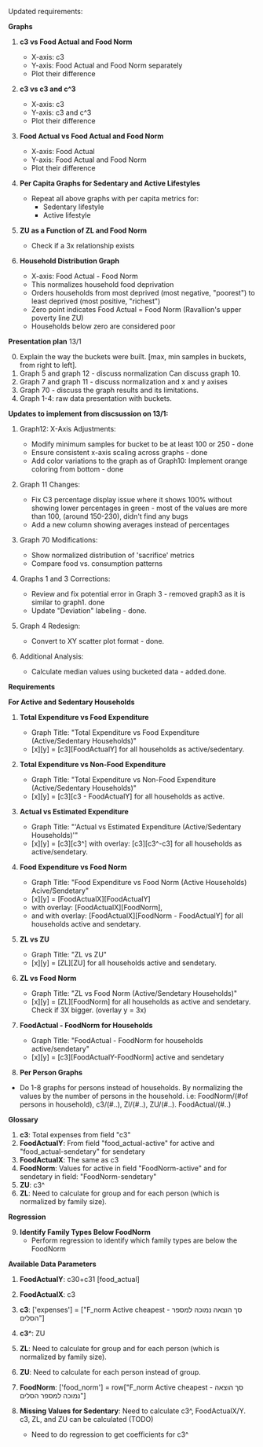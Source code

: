 Updated requirements:

**Graphs**

1. **c3 vs Food Actual and Food Norm**
   - X-axis: c3
   - Y-axis: Food Actual and Food Norm separately
   - Plot their difference

2. **c3 vs c3 and c^3**
   - X-axis: c3
   - Y-axis: c3 and c^3
   - Plot their difference

3. **Food Actual vs Food Actual and Food Norm**
   - X-axis: Food Actual
   - Y-axis: Food Actual and Food Norm
   - Plot their difference

4. **Per Capita Graphs for Sedentary and Active Lifestyles**
   - Repeat all above graphs with per capita metrics for:
     - Sedentary lifestyle
     - Active lifestyle

5. **ZU as a Function of ZL and Food Norm**
   - Check if a 3x relationship exists

6. **Household Distribution Graph**
   - X-axis: Food Actual - Food Norm
   - This normalizes household food deprivation
   - Orders households from most deprived (most negative, "poorest") to least deprived (most positive, "richest")
   - Zero point indicates Food Actual = Food Norm (Ravallion's upper poverty line ZU)
   - Households below zero are considered poor



**Presentation plan** 13/1

0. Explain the way the buckets were built.
   [max, min samples in buckets, from right to left].
1. Graph 5 and graph 12 - discuss normalization
   Can discuss graph 10.
2. Graph 7 and graph 11 - discuss normalization and x and y axises
3. Graph 70 - discuss the graph results and its limitations.
4. Graph 1-4: raw data presentation with buckets.




**Updates to implement from discsussion on 13/1:**

1. Graph12: X-Axis Adjustments:
   - Modify minimum samples for bucket  to be at least 100 or 250 - done
   - Ensure consistent x-axis scaling across graphs - done
   - Add color variations to the graph as of Graph10:   Implement orange coloring from bottom - done

3. Graph 11 Changes:
   - Fix C3 percentage display issue where it shows 100% without showing lower percentages in green - most of the values are more than 100, (around 150-230), didn't find any bugs
   - Add a new column showing averages instead of percentages

4. Graph 70 Modifications:
   - Show normalized distribution of 'sacrifice' metrics
   - Compare food vs. consumption patterns

5. Graphs 1 and 3 Corrections:
   - Review and fix potential error in Graph 3 - removed graph3 as it is similar to graph1. done
   - Update "Deviation" labeling - done.

6. Graph 4 Redesign:
   - Convert to XY scatter plot format - done.

7. Additional Analysis:
   - Calculate median values using bucketed data - added.done.









**Requirements**

**For Active and Sedentary Households**

1. **Total Expenditure vs Food Expenditure**
   - Graph Title: "Total Expenditure vs Food Expenditure (Active/Sedentary Households)"
   - [x][y] = [c3][FoodActualY] for all households as active/sedentary.

2. **Total Expenditure vs Non-Food Expenditure**
   - Graph Title: "Total Expenditure vs Non-Food Expenditure (Active/Sedentary Households)"
   - [x][y] = [c3][c3 - FoodActualY] for all households as active.

3. **Actual vs Estimated Expenditure**
   - Graph Title: "'Actual vs Estimated Expenditure (Active/Sedentary Households)'"
   - [x][y] = [c3][c3^] with overlay: [c3][c3^-c3] for all households as active/sendetary.

4. **Food Expenditure vs Food Norm**
   - Graph Title: "Food Expenditure vs Food Norm (Active Households) Acive/Sendetary"
   - [x][y] = [FoodActualX][FoodActualY] 
   - with overlay: [FoodActualX][FoodNorm], 
   - and with overlay: [FoodActualX][FoodNorm - FoodActualY] for all households active and sendetary.

6. **ZL vs ZU**
   - Graph Title: "ZL vs ZU"
   - [x][y] = [ZL][ZU] for all households active and sendetary.

7. **ZL vs Food Norm**
   - Graph Title: "ZL vs Food Norm (Active/Sendetary Households)"
   - [x][y] = [ZL][FoodNorm] for all households as active and sendetary. Check if 3X bigger. (overlay y = 3x)

8. **FoodActual - FoodNorm for Households**
   - Graph Title: "FoodActual - FoodNorm for households active/sendetary"
   - [x][y] = [c3][FoodActualY-FoodNorm] active and sendetary

10. **Per Person Graphs**
   - Do 1-8 graphs for persons instead of households. By normalizing the values by the number of persons in the household. i.e: FoodNorm/(#of persons in household), c3/(#..), Zl/(#..), ZU/(#..). FoodActual/(#..)

**Glossary**

1. **c3**: Total expenses from field "c3"
2. **FoodActualY**: From field "food_actual-active" for active and "food_actual-sendetary" for sendetary
3. **FoodActualX**: The same as c3
4. **FoodNorm**: Values for active in field "FoodNorm-active" and for sendetary in field: "FoodNorm-sendetary"
5. **ZU**: c3^
6. **ZL**: Need to calculate for group and for each person (which is normalized by family size).

**Regression**

9. **Identify Family Types Below FoodNorm**
   - Perform regression to identify which family types are below the FoodNorm

**Available Data Parameters**

1. **FoodActualY**: c30+c31 [food_actual]
2. **FoodActualX**: c3
3. **c3**: ['expenses'] = ["F_norm Active cheapest - סך הוצאה נמוכה למספר הסלים"]
4. **c3^**: ZU

5. **ZL**: Need to calculate for group and for each person (which is normalized by family size).
6. **ZU**: Need to calculate for each person instead of group.

7. **FoodNorm**: ['food_norm'] = row["F_norm Active cheapest - סך הוצאה נמוכה למספר הסלים"]

8. **Missing Values for Sedentary**: Need to calculate c3^, FoodActualX/Y. c3, ZL, and ZU can be calculated (TODO)
   - Need to do regression to get coefficients for c3^

